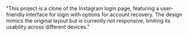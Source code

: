 "This project is a clone of the Instagram login page, featuring a user-friendly interface for login with options for account recovery. The design mimics the original layout but is currently not responsive, limiting its usability across different devices."
